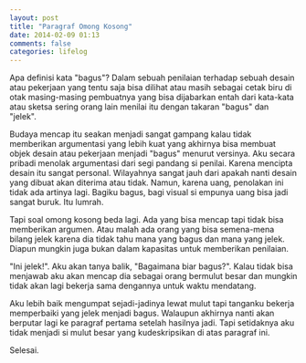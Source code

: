 ```yaml
---
layout: post
title: "Paragraf Omong Kosong"
date: 2014-02-09 01:13
comments: false
categories: lifelog
---
```

Apa definisi kata "bagus"? Dalam sebuah penilaian terhadap sebuah desain atau pekerjaan yang tentu saja bisa dilihat atau masih sebagai cetak biru di otak masing-masing pembuatnya yang bisa dijabarkan entah dari kata-kata atau sketsa sering orang lain menilai itu dengan takaran "bagus" dan "jelek".

Budaya mencap itu seakan menjadi sangat gampang kalau tidak memberikan argumentasi yang lebih kuat yang akhirnya bisa membuat objek desain atau pekerjaan menjadi "bagus" menurut versinya. Aku secara pribadi menolak argumentasi dari segi pandang si penilai. Karena mencipta desain itu sangat personal. Wilayahnya sangat jauh dari apakah nanti desain yang dibuat akan diterima atau tidak. Namun, karena uang, penolakan ini tidak ada artinya lagi. Bagiku bagus, bagi visual si empunya uang bisa jadi sangat buruk. Itu lumrah.

Tapi soal omong kosong beda lagi. Ada yang bisa mencap tapi tidak bisa memberikan argumen. Atau malah ada orang yang bisa semena-mena bilang jelek karena dia tidak tahu mana yang bagus dan mana yang jelek. Diapun mungkin juga bukan dalam kapasitas untuk memberikan penilaian. 

"Ini jelek!". Aku akan tanya balik, "Bagaimana biar bagus?". Kalau tidak bisa menjawab aku akan mencap dia sebagai orang bermulut besar dan mungkin tidak akan lagi bekerja sama dengannya untuk waktu mendatang. 

Aku lebih baik mengumpat sejadi-jadinya lewat mulut tapi tanganku bekerja memperbaiki yang jelek menjadi bagus. Walaupun akhirnya nanti akan berputar lagi ke paragraf pertama setelah hasilnya jadi. Tapi setidaknya aku tidak menjadi si mulut besar yang kudeskripsikan di atas paragraf ini.

Selesai.
